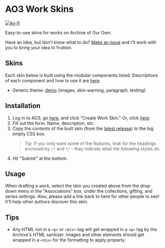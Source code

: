 # AO3 Work Skins

[![ko-fi](https://www.ko-fi.com/img/donate_sm.png)](https://ko-fi.com/O4O6QKLP)

Easy-to-use skins for works on Archive of Our Own.

Have an idea, but don't know what to do? [Make an issue](https://github.com/legowerewolf/AO3-themes/issues/new) and I'll work with you to bring your idea to fruition.

## Skins

Each skin below is built using the modular components listed. Descriptions of each component and how to use it are [here](https://github.com/legowerewolf/AO3-themes/tree/master/src/components).

-   Generic theme: [demo](https://archiveofourown.org/works/16349828) {images, skin-warning, paragraph, texting}

## Installation

1. Log in to AO3, go [here](https://archiveofourown.org/skins?skin_type=WorkSkin), and click "Create Work Skin." Or, click [here](https://archiveofourown.org/skins/new?skin_type=WorkSkin).
2. Fill out the form. Name, description, etc.
3. Copy the contents of the built skin (from the [latest release](https://github.com/legowerewolf/AO3-themes/releases/latest)) to the big empty CSS box.
    > Tip: If you only want some of the features, look for the headings enclosed by `/*` and `*/` - they indicate what the following styles do.
4. Hit "Submit" at the bottom.

## Usage

When drafting a work, select the skin you created above from the drop-down menu in the "Associations" box, under the collections, gifting, and series settings. Also, please add a link back to here for other people to see! It'll help other authors discover this skin.

## Tips

-   Any HTML not in a `<p>` or `<div>` tag will get wrapped in a `<p>` tag by the Archive's HTML sanitizer. Images and other elements should get wrapped in a `<div>` for the formatting to apply properly.

